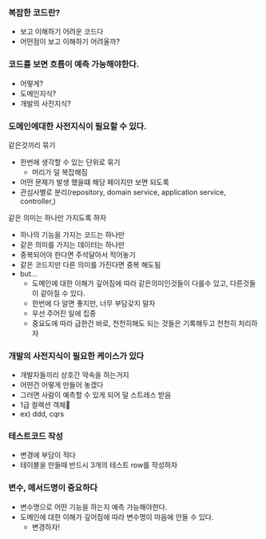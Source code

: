 ### 복잡한 코드란?
- 보고 이해하기 어려운 코드다
- 어떤점이 보고 이해하기 어려울까?

### 코드를 보면 흐름이 예측 가능해야한다.
- 어떻게?
- 도메인지식?
- 개발의 사전지식?
### 도메인에대한 사전지식이 필요할 수 있다.

같은것끼리 묶기
- 한번에 생각할 수 있는 단위로 묶기
	- 머리가 덜 복잡해짐
- 어떤 문제가 발생 했을떄 해당 페이지만 보면 되도록
- 관심사별로 분리(repository, domain service, application service, controller,)


같은 의미는 하나만 가지도록 하자
- 하나의 기능을 가지는 코드는 하나만
- 같은 의미를 가지는 데이터는 하나만
- 중복되어야 한다면 주석달아서 적어놓기
- 같은 코드지만 다른 의미를 가진다면 중복 해도됨
- but... 
	- 도메인에 대한 이해가 깊어짐에 따라 같은의미인것들이 다를수 있고, 다른것들이 같아질 수 있다.
	- 한번에 다 알면 좋지만, 너무 부담갖지 말자
	- 우선 주어진 일에 집중
	- 중요도에 따라 급한건 바로, 천천히해도 되는 것들은 기록해두고 천천히 처리하자


### 개발의 사전지식이 필요한 케이스가 있다
- 개발자들끼리 상호간 약속을 하는거지
- 어떤건 어떻게 만들어 놓겠다
- 그러면 사람이 예측할 수 있게 되어 덜 스트레스 받음
- 1급 컬렉션 객체
- ex) ddd, cqrs


### 테스트코드 작성
- 변경에 부담이 적다
- 테이블을 만들때 반드시 3개의 테스트 row를 작성하자

### 변수, 메서드명이 중요하다
- 변수명으로 어떤 기능을 하는지 예측 가능해야한다.
- 도메인에 대한 이해가 깊어짐에 따라 변수명이 마음에 안들 수 있다.
	- 변경하자!


